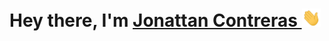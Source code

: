 <h1>Hey there, I'm <a  href="https://github.com/JonattanCB">Jonattan Contreras </a> <img  src="https://raw.githubusercontent.com/ABSphreak/ABSphreak/master/gifs/Hi.gif" width="30px"></h1>
